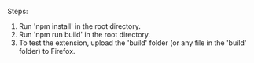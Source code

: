 Steps:

1. Run 'npm install' in the root directory.
2. Run 'npm run build' in the root directory.
3. To test the extension, upload the 'build' folder (or any file in the 'build' folder) to Firefox.
